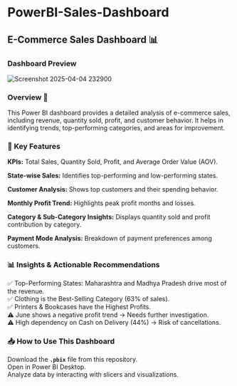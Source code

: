 # PowerBI-Sales-Dashboard  

## **E-Commerce Sales Dashboard 📊**

### Dashboard Preview
![Screenshot 2025-04-04 232900](https://github.com/user-attachments/assets/d6722134-7723-4827-bcfb-4bc5bcec1866)

### **Overview 🚀**

This Power BI dashboard provides a detailed analysis of e-commerce sales, including revenue, quantity sold, profit, and customer behavior. It helps in identifying trends, top-performing categories, and areas for improvement.

### **📌 Key Features**

**KPIs:** Total Sales, Quantity Sold, Profit, and Average Order Value (AOV).

**State-wise Sales:** Identifies top-performing and low-performing states.

**Customer Analysis:** Shows top customers and their spending behavior.

**Monthly Profit Trend:** Highlights peak profit months and losses.

**Category & Sub-Category Insights:** Displays quantity sold and profit contribution by category.

**Payment Mode Analysis:** Breakdown of payment preferences among customers.

### **📊 Insights & Actionable Recommendations**

✅ Top-Performing States: Maharashtra and Madhya Pradesh drive most of the revenue.  
✅ Clothing is the Best-Selling Category (63% of sales).  
✅ Printers & Bookcases have the Highest Profits.  
⚠️ June shows a negative profit trend → Needs further investigation.  
⚠️ High dependency on Cash on Delivery (44%) → Risk of cancellations.  

### 📥 How to Use This Dashboard

Download the **`.pbix`** file from this repository.  
Open in Power BI Desktop.  
Analyze data by interacting with slicers and visualizations.
